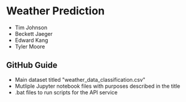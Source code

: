 # Weather Prediction
- Tim Johnson
- Beckett Jaeger
- Edward Kang
- Tyler Moore

## GitHub Guide
- Main dataset titled "weather_data_classification.csv"
- Mutliple Jupyter notebook files with purposes described in the title
- .bat files to run scripts for the API service
